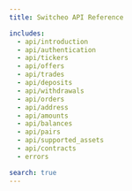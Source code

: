 ```yaml
---
title: Switcheo API Reference

includes:
  - api/introduction
  - api/authentication
  - api/tickers
  - api/offers
  - api/trades
  - api/deposits
  - api/withdrawals
  - api/orders
  - api/address
  - api/amounts
  - api/balances
  - api/pairs
  - api/supported_assets
  - api/contracts
  - errors

search: true
---
```

